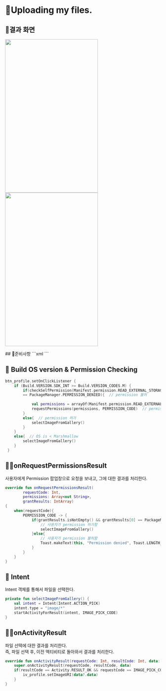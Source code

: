 # 📂Uploading my files.

## 📱결과 화면
<p float="left">
	<img src="https://user-images.githubusercontent.com/47289479/102919263-e242a380-44cb-11eb-9385-2c7b85deec96.gif" width=300 height=495/>
	<img src="https://user-images.githubusercontent.com/47289479/103140314-5aa5a080-4728-11eb-90c4-7442af77472e.gif" width=300 height=495/>
</p>
## 👶준비사항
```xml
<!-- AndroidManifest.xml -->
<uses-permission android:name="android.permission.WRITE_EXTERNAL_STORAGE" />  
<uses-permission android:name="android.permission.READ_EXTERNAL_STORAGE" />  
<uses-permission android:name="android.permission.CAMERA" />
```

## 👦 Build OS version & Permission Checking
```kotlin
btn_profile.setOnClickListener {  
	if (Build.VERSION.SDK_INT >= Build.VERSION_CODES.M) {  
		if(checkSelfPermission(Manifest.permission.READ_EXTERNAL_STORAGE) 
		== PackageManager.PERMISSION_DENIED){  // permission 불허 
			 
			val permissions = arrayOf(Manifest.permission.READ_EXTERNAL_STORAGE)  
			requestPermissions(permissions, PERMISSION_CODE)  // permission 허가 팝업창 띄우기
		}
		else{  // permission 허가
			selectImageFromGallery()  
		} 
	}
	else{  // OS is < Marshmallow  
		selectImageFromGallery()  
	}
 }
```

## 👱‍♂️onRequestPermissionsResult 
사용자에게 Permission 팝업창으로  요청을 보내고, 그에 대한 결과를  처리한다. 
```kotlin
override fun onRequestPermissionsResult(
		requestCode: Int,  
		permissions: Array<out String>,  
		grantResults: IntArray) 
{  
	when(requestCode){  
		PERMISSION_CODE -> {  
			if(grantResults.isNotEmpty() && grantResults[0] == PackageManager.PERMISSION_GRANTED) { 
				// 사용자가 permission 허가함
				selectImageFromGallery()  
			}else{  
				// 사용자가 permission 불허함
				Toast.makeText(this, "Permission denied", Toast.LENGTH_SHORT).show()  
			}
		}
	}
}
 ```

## 👨 Intent
Intent 객체를 통해서 파일을 선택한다.
```kotlin
private fun selectImageFromGallery() {  
	val intent = Intent(Intent.ACTION_PICK)  
	intent.type = "image/*"  
	startActivityForResult(intent, IMAGE_PICK_CODE)  
}
```

## 👨‍🦳onActivityResult
파일 선택에 대한 결과를 처리한다.  
즉, 파일 선택 후, 이전 액티비티로 돌아와서 결과를 처리한다.  
```kotlin
override fun onActivityResult(requestCode: Int, resultCode: Int, data: Intent?) {  
	super.onActivityResult(requestCode, resultCode, data)  
	if(resultCode == Activity.RESULT_OK && requestCode == IMAGE_PICK_CODE) {  
		iv_profile.setImageURI(data?.data)  
	}
}
 ```